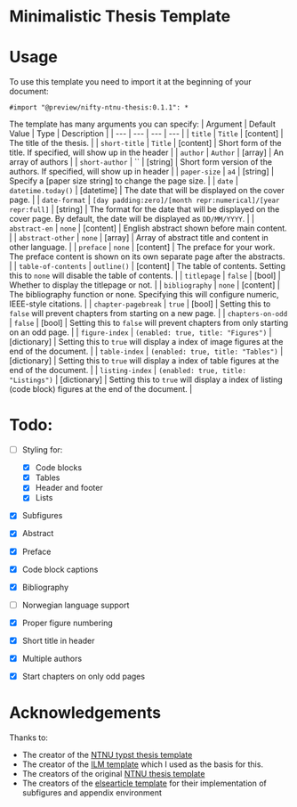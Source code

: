 # Minimalistic Thesis Template

# Usage
To use this template you need to import it at the beginning of your document: 

```typ
#import "@preview/nifty-ntnu-thesis:0.1.1": *
```

The template has many arguments you can specify:
| Argument | Default Value | Type | Description |
| --- | --- | --- | --- |
| `title` | `Title` | [content] | The title of the thesis. |
| `short-title` | `Title` | [content] | Short form of the title. If specified, will show up in the header |
| `author` | `Author` | [array] | An array of authors |
| `short-author` | `` | [string] | Short form version of the authors. If specified, will show up in header |
| `paper-size` | `a4` | [string] | Specify a [paper size string] to change the page size. |
| `date` | `datetime.today()` | [datetime] | The date that will be displayed on the cover page. |
| `date-format` | `[day padding:zero]/[month repr:numerical]/[year repr:full]` | [string] | The format for the date that will be displayed on the cover page. By default, the date will be displayed as `DD/MM/YYYY`. |
| `abstract-en` | `none` | [content] | English abstract shown before main content. |
| `abstract-other` | `none` | [array] | Array of abstract title and content in other language. |
| `preface` | `none` | [content] | The preface for your work. The preface content is shown on its own separate page after the abstracts. |
| `table-of-contents` | `outline()` | [content] | The table of contents. Setting this to `none` will disable the table of contents. |
| `titlepage` | `false` | [bool] | Whether to display the titlepage or not. |
| `bibliography` | `none` | [content] | The bibliography function or none. Specifying this will configure numeric, IEEE-style citations. |
| `chapter-pagebreak` | `true` | [bool] | Setting this to `false` will prevent chapters from starting on a new page. |
| `chapters-on-odd` | `false` | [bool] | Setting this to `false` will prevent chapters from only starting on an odd page. |
| `figure-index` | `(enabled: true, title: "Figures")` | [dictionary] | Setting this to `true` will display a index of image figures at the end of the document. |
| `table-index` | `(enabled: true, title: "Tables")` | [dictionary] | Setting this to `true` will display a index of table figures at the end of the document. |
| `listing-index` | `(enabled: true, title: "Listings")` | [dictionary] | Setting this to `true` will display a index of listing (code block) figures at the end of the document. |

# Todo: 
- [ ] Styling for:
  - [x] Code blocks
  - [x] Tables
  - [x] Header and footer
  - [x] Lists
- [x] Subfigures
- [x] Abstract
- [x] Preface
- [x] Code block captions
- [x] Bibliography
- [ ] Norwegian language support
- [x] Proper figure numbering
- [x] Short title in header
- [x] Multiple authors
- [x] Start chapters on only odd pages


# Acknowledgements
Thanks to: 
- The creator of the [NTNU typst thesis template](https://typst.app/universe/package/nifty-ntnu-thesis/)
- The creator of the [ILM template](https://github.com/talal/ilm/blob/main/lib.typ) which I used as the basis for this. 
- The creators of the original [NTNU thesis template](https://github.com/COPCSE-NTNU/thesis-NTNU)
- The creators of the [elsearticle template](https://github.com/maucejo/elsearticle) for their implementation of subfigures and appendix environment
